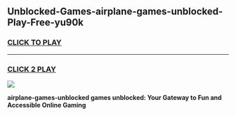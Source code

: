 
## Unblocked-Games-airplane-games-unblocked-Play-Free-yu90k
<h3>
<a href="https://premium76.site?title=airplane-games-unblocked&ref=24M">CLICK TO PLAY</a></h3>
<hr>

<h3>
<a href="https://premium76.site?title=airplane-games-unblocked&ref=24M">CLICK 2 PLAY</a>
  
</h3>

<a href="https://premium76.site?title=airplane-games-unblocked&ref=24M"><img src="https://clearcache.store/games.png"></a>


**airplane-games-unblocked games unblocked: Your Gateway to Fun and Accessible Online Gaming**
